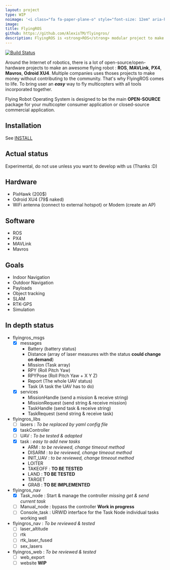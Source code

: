 ```yaml
---
layout: project
type: WIP
noimage: '<i class="fa fa-paper-plane-o" style="font-size: 12em" aria-hidden="true"></i>'
image: 
title: FlyingROS
github: https://github.com/AlexisTM/flyingros/
description: FlyingROS is <strong>ROS</strong> modular project to make <strong>multicopter</strong> applications. It uses <i>open-source and open-hardware</i> solutions and give the way to develop your own application on top of FlyingROS. 
---
```


[![Build Status](https://api.travis-ci.org/AlexisTM/flyingros.svg?branch=master)](https://travis-ci.org/AlexisTM/flyingros)

Around the Internet of robotics, there is a lot of open-source/open-hardware projects to make an awesome flying robot : **ROS**, **MAVLink**, **PX4**, **Mavros**, **Odroid XU4**. Multiple companies uses thoses projects to make money without contributing to the community. That's why FlyingROS comes to life. To bring user an ***easy*** way to fly multicopters with all tools incorporated together.

Flying Robot Operating System is designed to be the main **OPEN-SOURCE** package for your multicopter consumer application or closed-source commercial application.

Installation
------------

See [INSTALL](tree/master/INSTALL.md)

Actual status
------------

Experimental, do not use unless you want to develop with us (Thanks :D)

Hardware
------------

* PixHawk (200$)
* Odroid XU4 (79$ naked)
* WiFi antenna (connect to external hotspot) or Modem (create an AP)

Software
-----------

* ROS
* PX4
* MAVLink
* Mavros

Goals
------------

* Indoor Navigation
* Outdoor Navigation
* Payloads
* Object tracking
* SLAM
* RTK-GPS
* Simulation

In depth status
------------

* flyingros_msgs
  - [x] messages
    * Battery     (battery status)
    * Distance    (array of laser measures with the status **could change on demand**)
    * Mission     (Task array)
    * RPY         (Roll Pitch Yaw)
    * RPYPose     (Roll Pitch Yaw + X Y Z)
    * Report      (The whole UAV status)
    * Task        (A task the UAV has to do)
  - [x] services
    * MissionHandle  (send a mission & receive string)
    * MissionRequest (send string & receive mission)
    * TaskHandle     (send task & receive string)
    * TaskRequest    (send string & receive task)
* flyingros_libs  
  - [ ] lasers : *To be replaced by yaml config file*
  - [x] taskController
  - [ ] UAV : *To be tested & adapted*
  - [x] task : *easy to add new tasks*
    * ARM : *to be reviewed, change timeout method*
    * DISARM : *to be reviewed, change timeout method*
    * INIT_UAV : *to be reviewed, change timeout method*
    * LOITER
    * TAKEOFF : **TO BE TESTED**
    * LAND : **TO BE TESTED**
    * TARGET
    * GRAB : **TO BE IMPLEMENTED**
* flyingros_nav
  - [x] Task_node : Start & manage the controller *missing get & send current task*
  - [ ] Manual_node : bypass the controller **Work in progress**
  - [ ] Console_task : URWID interface for the Task Node
    individual tasks working well
* flyingros_nav :  *To be reviewed & tested*
  - [ ] laser_altitude
  - [ ] rtk
  - [ ] rtk_laser_fused
  - [ ] sex_lasers
* flyingros_web :  *To be reviewed & tested*
  - [ ] web_export
  - [ ] website **WIP**